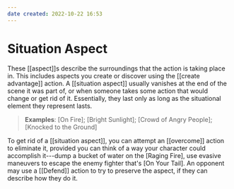 ```yaml
---
date created: 2022-10-22 16:53
---
```


# Situation Aspect

These [[aspect]]s describe the surroundings that the action is taking place in. This includes aspects you create or discover using the [[create advantage]] action. A [[situation aspect]] usually vanishes at the end of the scene it was part of, or when someone takes some action that would change or get rid of it. Essentially, they last only as long as the situational element they represent lasts.

> **Examples**: [On Fire]; [Bright Sunlight]; [Crowd of Angry People]; [Knocked to the Ground]

To get rid of a [[situation aspect]], you can attempt an [[overcome]] action to eliminate it, provided you can think of a way your character could accomplish it---dump a bucket of water on the [Raging Fire], use evasive maneuvers to escape the enemy fighter that's [On Your Tail]. An opponent may use a [[Defend]] action to try to preserve the aspect, if they can describe how they do it.
